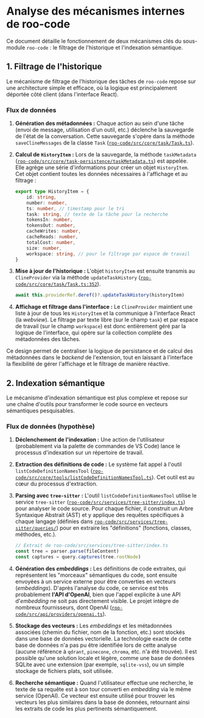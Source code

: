 # Analyse des mécanismes internes de roo-code

Ce document détaille le fonctionnement de deux mécanismes clés du sous-module `roo-code` : le filtrage de l'historique et l'indexation sémantique.

## 1. Filtrage de l'historique

Le mécanisme de filtrage de l'historique des tâches de `roo-code` repose sur une architecture simple et efficace, où la logique est principalement déportée côté client (dans l'interface React).

### Flux de données

1.  **Génération des métadonnées :** Chaque action au sein d'une tâche (envoi de message, utilisation d'un outil, etc.) déclenche la sauvegarde de l'état de la conversation. Cette sauvegarde s'opère dans la méthode `saveClineMessages` de la classe `Task` ([`roo-code/src/core/task/Task.ts`](roo-code/src/core/task/Task.ts:334)).

2.  **Calcul de `HistoryItem` :** Lors de la sauvegarde, la méthode `taskMetadata` ([`roo-code/src/core/task-persistence/taskMetadata.ts`](roo-code/src/core/task-persistence/taskMetadata.ts:22)) est appelée. Elle agrège une série d'informations pour créer un objet `HistoryItem`. Cet objet contient toutes les données nécessaires à l'affichage et au filtrage :

    ```typescript
    export type HistoryItem = {
    	id: string,
    	number: number,
    	ts: number, // timestamp pour le tri
    	task: string, // texte de la tâche pour la recherche
    	tokensIn: number,
    	tokensOut: number,
    	cacheWrites: number,
    	cacheReads: number,
    	totalCost: number,
    	size: number,
    	workspace: string, // pour le filtrage par espace de travail
    }
    ```

3.  **Mise à jour de l'historique :** L'objet `historyItem` est ensuite transmis au `ClineProvider` via la méthode `updateTaskHistory` ([`roo-code/src/core/task/Task.ts:352`](roo-code/src/core/task/Task.ts:352)).

    ```typescript
    await this.providerRef.deref()?.updateTaskHistory(historyItem)
    ```

4.  **Affichage et filtrage dans l'interface :** Le `ClineProvider` maintient une liste à jour de tous les `HistoryItem` et la communique à l'interface React (la *webview*). Le filtrage par texte libre (sur le champ `task`) et par espace de travail (sur le champ `workspace`) est donc entièrement géré par la logique de l'interface, qui opère sur la collection complète des métadonnées des tâches.

Ce design permet de centraliser la logique de persistance et de calcul des métadonnées dans le *backend* de l'extension, tout en laissant à l'interface la flexibilité de gérer l'affichage et le filtrage de manière réactive.

## 2. Indexation sémantique

Le mécanisme d'indexation sémantique est plus complexe et repose sur une chaîne d'outils pour transformer le code source en vecteurs sémantiques pesquisables.

### Flux de données (hypothèse)

1.  **Déclenchement de l'indexation :** Une action de l'utilisateur (probablement via la palette de commandes de VS Code) lance le processus d'indexation sur un répertoire de travail.

2.  **Extraction des définitions de code :** Le système fait appel à l'outil `listCodeDefinitionNamesTool` ([`roo-code/src/core/tools/listCodeDefinitionNamesTool.ts`](roo-code/src/core/tools/listCodeDefinitionNamesTool.ts:11)). Cet outil est au cœur du processus d'extraction.

3.  **Parsing avec `tree-sitter` :** L'outil `listCodeDefinitionNamesTool` utilise le service `tree-sitter` ([`roo-code/src/services/tree-sitter/index.ts`](roo-code/src/services/tree-sitter/index.ts:148)) pour analyser le code source. Pour chaque fichier, il construit un Arbre Syntaxique Abstrait (AST) et y applique des requêtes spécifiques à chaque langage (définies dans [`roo-code/src/services/tree-sitter/queries/`](roo-code/src/services/tree-sitter/queries/)) pour en extraire les "définitions" (fonctions, classes, méthodes, etc.).

    ```typescript
    // Extrait de roo-code/src/services/tree-sitter/index.ts
    const tree = parser.parse(fileContent)
    const captures = query.captures(tree.rootNode)
    ```

4.  **Génération des *embeddings* :** Les définitions de code extraites, qui représentent les "morceaux" sémantiques du code, sont ensuite envoyées à un service externe pour être converties en vecteurs (*embeddings*). D'après l'analyse du code, ce service est très probablement **l'API d'OpenAI**, bien que l'appel explicite à une API d'*embedding* ne soit pas directement visible. Le projet intègre de nombreux fournisseurs, dont OpenAI ([`roo-code/src/api/providers/openai.ts`](roo-code/src/api/providers/openai.ts:12)).

5.  **Stockage des vecteurs :** Les *embeddings* et les métadonnées associées (chemin du fichier, nom de la fonction, etc.) sont stockés dans une base de données vectorielle. La technologie exacte de cette base de données n'a pas pu être identifiée lors de cette analyse (aucune référence à `qdrant`, `pinecone`, `chroma`, etc. n'a été trouvée). Il est possible qu'une solution locale et légère, comme une base de données SQLite avec une extension (par exemple, `sqlite-vss`), ou un simple stockage de fichiers plats, soit utilisée.

6.  **Recherche sémantique :** Quand l'utilisateur effectue une recherche, le texte de sa requête est à son tour converti en *embedding* via le même service (OpenAI). Ce vecteur est ensuite utilisé pour trouver les vecteurs les plus similaires dans la base de données, retournant ainsi les extraits de code les plus pertinents sémantiquement.
